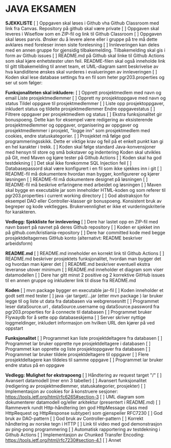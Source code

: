 # JAVA EKSAMEN #

**SJEKKLISTE**
[ ] Oppgaven skal løses i Github vha Github Classroom med link fra Canvas. Repository på github skal være private
[ ] Oppgaven skal leveres i Wiseflow som en ZIP-fil og link til Github Classroom
[ ] Oppgaven skal løses parvis. Ønsker du å levere alene eller i gruppe på tre må dette avklares med foreleser innen siste forelesning
[ ] Innleveringen kan deles med en annen gruppe for gjensidig tilbakemelding. Tilbakemelding skal gis i form av Github issues
[ ] README.md på Github skal linke til Github Actions som skal kjøre enhetstester uten feil. README-filen skal også inneholde link til gitt tilbakemelding til annet team, et UML-diagram samt beskrivelse av hva kandiditene ønskes skal vurderes i evalueringen av innleveringen
[ ] Koden skal lese database settings fra en fil som heter pgr203.properties og ser ut som følger:

**Funksjonaliteten skal inkludere:**
[ ] Opprett prosjektmedlem med navn og email Liste prosjektmedlemmer
[ ] Opprett ny prosjektoppgave med navn og status Tildel oppgave til prosjektmedlemmer
[ ] Liste opp prosjektoppgaver, inkludert status og tildelte prosjektmedlemmer Endre oppgavestatus
[ ] Filtrere oppgaver per prosjektmedlem og status
[ ] Ekstra funksjonalitet gir bonuspoeng. Dette kan for eksempel være redigering av eksisterende prosjektmedlemmer og oppgaver, organisering av oppgaver og prosjektmedlemmer i prosjekt, "logge inn" som prosjektmedlem med cookies, endre statuskategorier.
[ ] Prosjektet må følge god programmeringsskikk. Dette er viktige krav og feil på et enkelt punkt kan gi en hel karakter i trekk.
[ ] Koden skal følge standard Java-konvensjoner med hensyn til store og små bokstaver og indentering Koden skal utvikles på Git, med Maven og kjøre tester på Github Actions
[ ] Koden skal ha god testdekning
[ ] Det skal ikke forekomme SQL Injection feil
[ ] Databasepassord skal være konfigurert i en fil som ikke sjekkes inn i git
[ ] README-fil må dokumentere hvordan man bygger, konfigurerer og kjører løsningen
[ ] README-fil må dokumentere designet på løsningen
[ ] README-fil må beskrive erfaringene med arbeidet og løsningen
[ ] Maven skal bygge en executable jar som inneholder HTML-koden og som referer til pgr203.properties i current working directory
[ ] God abstraksjon for eksempel DAO eller Controller-klasser gir bonuspoeng. Konsistent bruk av begreper og kode vektlegges. Brukervennlighet er ikke et vurderingskriterie for karakteren.

**Vedlegg: Sjekkliste for innlevering**
[ ] Dere har lastet opp en ZIP-fil med navn basert på navnet på deres Github repository
[ ] Koden er sjekket inn på github.com/kristiania-repository
[ ] Dere har committed kode med begge prosjektdeltagernes GitHub konto (alternativt: README beskriver arbeidsform)

**README.md**
[ ] README.md inneholder en korrekt link til Github Actions
[ ] README.md beskriver prosjektets funksjonalitet, hvordan man bygger det og hvordan man kjører det
[ ] README.md beskriver eventuell ekstra leveranse utover minimum
[ ] README.md inneholder et diagram som viser datamodellen
[ ] Dere har gitt minst 2 positive og 2 korrektive GitHub issues til en annen gruppe og inkluderer link til disse fra README.md

**Koden**
[ ] mvn package bygger en executable jar-fil
[ ] Koden inneholder et godt sett med tester
[ ] java -jar target/...jar (etter mvn package ) lar bruker legge til og liste ut data fra databasen via webgrensesnitt
[ ] Programmet leser dataSource.url , dataSource.username og dataSource.password fra pgr203.properties for å connecte til databasen
[ ] Programmet bruker Flywaydb for å sette opp databaseskjema
[ ] Server skriver nyttige loggmeldinger, inkludert informasjon om hvilken URL den kjører på ved oppstart

**Funksjonalitet**
[ ] Programmet kan liste prosjektdeltagere fra databasen
[ ] Programmet lar bruker opprette nye prosjektdeltagere i databasen
[ ] Programmet kan opprette og liste prosjektoppgaver fra databasen
[ ] Programmet lar bruker tildele prosjektdeltagere til oppgaver
[ ] Flere prosjektdeltagere kan tildeles til samme oppgave
[ ] Programmet lar bruker endre status på en oppgave

**Vedlegg: Mulighet for ekstrapoeng**
[ ] Håndtering av request target "/"
[ ] Avansert datamodell (mer enn 3 tabeller)
[ ] Avansert funksjonalitet (redigering av prosjektmedlemmer, statuskategorier, prosjekter)
[ ] Implementasjon av cookies for å konstruere sesjoner: https://tools.ietf.org/html/rfc6265#section-3
[ ] UML diagram som dokumenterer datamodell og/eller arkitektur (presentert i README.md)
[ ] Rammeverk rundt Http-håndtering (en god HttpMessage class med HttpRequest og HttpResponse subtyper) som gjenspeiler RFC7230
[ ] God bruk av DAO-pattern
[ ] God bruk av Controller-pattern
[ ] Korrekt håndtering av norske tegn i HTTP
[ ] Link til video med god demonstrasjon av ping-pong programmering
[ ] Automatisk rapportering av testdekning i Github Actions
[ ] Implementasjon av Chunked Transfer Encoding: https://tools.ietf.org/html/rfc7230#section-4.1
[ ] Annet

